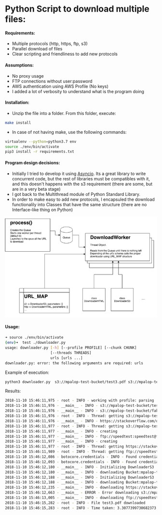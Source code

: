 # Python Script to download multiple files: 

#### Requirements: 
*  Multiple protocols (http, https, ftp, s3)
*  Parallel download of files 
*  Clear scripting and friendliness to add new protocols

#### Assumptions: 
* No proxy usage 
* FTP connections without user:password 
* AWS authentication using AWS Profile (No keys)
* I added a lot of verbosity to understand what is the program doing 

#### Installation:
* Unzip the file into a folder. From this folder, execute:
```bash 
make install 
```    
   
* In case of not having make, use the following commands: 
```bash
virtualenv --python=python3.7 env 
source ./env/bin/activate
pip3 install -r requirements.txt    
```

#### Program design decisions:
* Initially I tried to develop it using [Asyncio](https://docs.python.org/3/library/asyncio.html). 
  Its a great library to write concurrent code, but the rest of libraries must be compatibles with it,
  and this doesn't happens with the s3 requirement (there are some, but are in a very beta stage) 
* I got back to the Multithread module of Python Standard Library. 
* In order to make easy to add new protocols, I encapsuled the download functionalily into Classes 
  that have the same structure (there are no Interface-like thing on Python)

![Schema](images/program_schema.png)


#### Usage:
```bash
➜ source ./env/bin/activate
(env)➜  test ./downloader.py
usage: downloader.py [-h] [--profile PROFILE] [--chunk CHUNK]
                     [--threads THREADS]
                     urls [urls ...]
downloader.py: error: the following arguments are required: urls
```

Example of execution: 
```bash 
python3 downloader.py  s3://mpalop-test-bucket/test3.pdf s3://mpalop-test-bucket/fake.jpg  https://stackoverflow.com/questions/27208131/urllib-cannot-read-https ftp://speedtest:speedtest@ftp.otenet.gr/test100k.db   --profile parsing
```

Results:
```bash
2018-11-10 15:46:11,975 - root - INFO - working with profile: parsing
2018-11-10 15:46:11,976 - __main__ - INFO - s3://mpalop-test-bucket/test3.pdf to the queue
2018-11-10 15:46:11,976 - __main__ - INFO - s3://mpalop-test-bucket/fake.jpg to the queue
2018-11-10 15:46:11,976 - root - INFO - Thread: getting s3://mpalop-test-bucket/test3.pdf
2018-11-10 15:46:11,976 - __main__ - INFO - https://stackoverflow.com/questions/27208131/urllib-cannot-read-https to the queue
2018-11-10 15:46:11,977 - root - INFO - Thread: getting s3://mpalop-test-bucket/fake.jpg
2018-11-10 15:46:11,977 - __main__ - INFO - creating
2018-11-10 15:46:11,977 - __main__ - INFO - ftp://speedtest:speedtest@ftp.otenet.gr/test100k.db to the queue
2018-11-10 15:46:11,977 - __main__ - INFO - creating
2018-11-10 15:46:11,977 - root - INFO - Thread: getting https://stackoverflow.com/questions/27208131/urllib-cannot-read-https
2018-11-10 15:46:11,989 - root - INFO - Thread: getting ftp://speedtest:speedtest@ftp.otenet.gr/test100k.db
2018-11-10 15:46:12,086 - botocore.credentials - INFO - Found credentials in shared credentials file: ~/.aws/credentials
2018-11-10 15:46:12,093 - botocore.credentials - INFO - Found credentials in shared credentials file: ~/.aws/credentials
2018-11-10 15:46:12,180 - __main__ - INFO - Initializing DownloaderS3
2018-11-10 15:46:12,180 - __main__ - INFO - downloading Bucket:mpalop-test-bucket key:fake.jpg
2018-11-10 15:46:12,188 - __main__ - INFO - Initializing DownloaderS3
2018-11-10 15:46:12,188 - __main__ - INFO - downloading Bucket:mpalop-test-bucket key:test3.pdf
2018-11-10 15:46:12,235 - __main__ - INFO - downloading https://stackoverflow.com/questions/27208131/urllib-cannot-read-https
2018-11-10 15:46:12,663 - __main__ - ERROR - Error downloading s3://mpalop-test-bucket/fake.jpg. {'Code': '404', 'Message': 'Not Found'}
2018-11-10 15:46:13,005 - __main__ - INFO - downloading ftp://speedtest:speedtest@ftp.otenet.gr/test100k.db
2018-11-10 15:46:15,282 - root - INFO - File test3.pdf downloaded
2018-11-10 15:46:15,283 - root - INFO - Time taken: 3.3077399730682373

```
